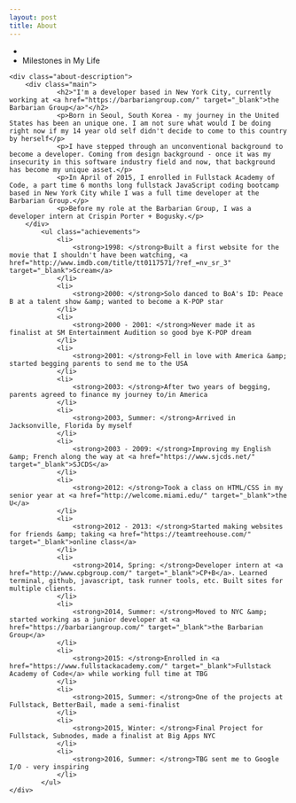 ```yaml
---
layout: post
title: About
---
```

<div class="about">
	<div class="about-label">
		<ul>
			<li></li>
			<li> Milestones in My Life </li>
		</ul>
	</div>

	<div class="about-description">
		<div class="main">
				<h2>"I'm a developer based in New York City, currently working at <a href="https://barbariangroup.com/" target="_blank">the Barbarian Group</a>"</h2>
				<p>Born in Seoul, South Korea - my journey in the United States has been an unique one. I am not sure what would I be doing right now if my 14 year old self didn't decide to come to this country by herself</p>
				<p>I have stepped through an unconventional background to become a developer. Coming from design background - once it was my insecurity in this software industry field and now, that background has become my unique asset.</p>
				<p>In April of 2015, I enrolled in Fullstack Academy of Code, a part time 6 months long fullstack JavaScript coding bootcamp based in New York City while I was a full time developer at the Barbarian Group.</p>
				<p>Before my role at the Barbarian Group, I was a developer intern at Crispin Porter + Bogusky.</p>
		</div>
			<ul class="achievements">
				<li>
					<strong>1998: </strong>Built a first website for the movie that I shouldn't have been watching, <a href="http://www.imdb.com/title/tt0117571/?ref_=nv_sr_3" target="_blank">Scream</a>
				</li>
				<li>
					<strong>2000: </strong>Solo danced to BoA's ID: Peace B at a talent show &amp; wanted to become a K-POP star
				</li>
				<li>
					<strong>2000 - 2001: </strong>Never made it as finalist at SM Entertainment Audition so good bye K-POP dream
				</li>
				<li>
					<strong>2001: </strong>Fell in love with America &amp; started begging parents to send me to the USA
				</li>
				<li>
					<strong>2003: </strong>After two years of begging, parents agreed to finance my journey to/in America
				</li>
				<li>
					<strong>2003, Summer: </strong>Arrived in Jacksonville, Florida by myself
				</li>
				<li>
					<strong>2003 - 2009: </strong>Improving my English &amp; French along the way at <a href="https://www.sjcds.net/" target="_blank">SJCDS</a>
				</li>
				<li>
					<strong>2012: </strong>Took a class on HTML/CSS in my senior year at <a href="http://welcome.miami.edu/" target="_blank">the U</a>
				</li>
				<li>
					<strong>2012 - 2013: </strong>Started making websites for friends &amp; taking <a href="https://teamtreehouse.com/" target="_blank">online class</a>
				</li>
				<li>
					<strong>2014, Spring: </strong>Developer intern at <a href="http://www.cpbgroup.com/" target="_blank">CP+B</a>. Learned terminal, github, javascript, task runner tools, etc. Built sites for multiple clients.
				</li>
				<li>
					<strong>2014, Summer: </strong>Moved to NYC &amp; started working as a junior developer at <a href="https://barbariangroup.com/" target="_blank">the Barbarian Group</a>
				</li>
				<li>
					<strong>2015: </strong>Enrolled in <a href="https://www.fullstackacademy.com/" target="_blank">Fullstack Academy of Code</a> while working full time at TBG
				</li>
				<li>
					<strong>2015, Summer: </strong>One of the projects at Fullstack, BetterBail, made a semi-finalist
				</li>
				<li>
					<strong>2015, Winter: </strong>Final Project for Fullstack, Subnodes, made a finalist at Big Apps NYC
				</li>
				<li>
					<strong>2016, Summer: </strong>TBG sent me to Google I/O - very inspiring
				</li>
			</ul>
	</div>
</div>